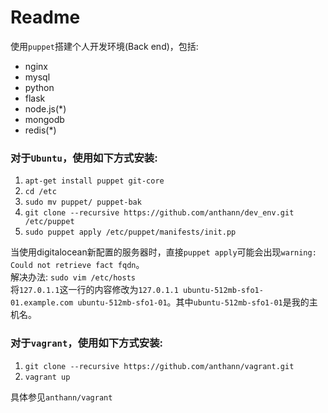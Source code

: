 # Readme

使用`puppet`搭建个人开发环境(Back end)，包括:  

* nginx  
* mysql  
* python  
* flask  
* node.js(*)   
* mongodb  
* redis(*)   

### 对于`Ubuntu`，使用如下方式安装:  

1. `apt-get install puppet git-core`  
2. `cd /etc`  
3. `sudo mv puppet/ puppet-bak`  
4. `git clone --recursive https://github.com/anthann/dev_env.git /etc/puppet`  
5. `sudo puppet apply /etc/puppet/manifests/init.pp`    

当使用digitalocean新配置的服务器时，直接`puppet apply`可能会出现`warning: Could not retrieve fact fqdn`。  
解决办法: `sudo vim /etc/hosts`  
将`127.0.1.1`这一行的内容修改为`127.0.1.1 ubuntu-512mb-sfo1-01.example.com ubuntu-512mb-sfo1-01`。其中`ubuntu-512mb-sfo1-01`是我的主机名。  

### 对于`vagrant`，使用如下方式安装:  

1. `git clone --recursive https://github.com/anthann/vagrant.git`
2. `vagrant up`

具体参见`anthann/vagrant`
